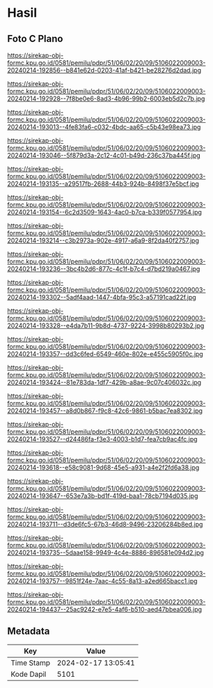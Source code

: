 # Hasil

## Foto C Plano

https://sirekap-obj-formc.kpu.go.id/0581/pemilu/pdpr/51/06/02/20/09/5106022009003-20240214-192856--b841e62d-0203-41af-b421-be28276d2dad.jpg

https://sirekap-obj-formc.kpu.go.id/0581/pemilu/pdpr/51/06/02/20/09/5106022009003-20240214-192928--7f8be0e6-8ad3-4b96-99b2-6003eb5d2c7b.jpg

https://sirekap-obj-formc.kpu.go.id/0581/pemilu/pdpr/51/06/02/20/09/5106022009003-20240214-193013--4fe83fa6-c032-4bdc-aa65-c5b43e98ea73.jpg

https://sirekap-obj-formc.kpu.go.id/0581/pemilu/pdpr/51/06/02/20/09/5106022009003-20240214-193046--5f879d3a-2c12-4c01-b49d-236c37ba445f.jpg

https://sirekap-obj-formc.kpu.go.id/0581/pemilu/pdpr/51/06/02/20/09/5106022009003-20240214-193135--a29517fb-2688-44b3-924b-8498f37e5bcf.jpg

https://sirekap-obj-formc.kpu.go.id/0581/pemilu/pdpr/51/06/02/20/09/5106022009003-20240214-193154--6c2d3509-1643-4ac0-b7ca-b339f0577954.jpg

https://sirekap-obj-formc.kpu.go.id/0581/pemilu/pdpr/51/06/02/20/09/5106022009003-20240214-193214--c3b2973a-902e-4917-a6a9-8f2da40f2757.jpg

https://sirekap-obj-formc.kpu.go.id/0581/pemilu/pdpr/51/06/02/20/09/5106022009003-20240214-193236--3bc4b2d6-877c-4c1f-b7c4-d7bd219a0467.jpg

https://sirekap-obj-formc.kpu.go.id/0581/pemilu/pdpr/51/06/02/20/09/5106022009003-20240214-193302--5adf4aad-1447-4bfa-95c3-a57191cad22f.jpg

https://sirekap-obj-formc.kpu.go.id/0581/pemilu/pdpr/51/06/02/20/09/5106022009003-20240214-193328--e4da7b11-9b8d-4737-9224-3998b80293b2.jpg

https://sirekap-obj-formc.kpu.go.id/0581/pemilu/pdpr/51/06/02/20/09/5106022009003-20240214-193357--dd3c6fed-6549-460e-802e-e455c5905f0c.jpg

https://sirekap-obj-formc.kpu.go.id/0581/pemilu/pdpr/51/06/02/20/09/5106022009003-20240214-193424--81e783da-1df7-429b-a8ae-9c07c406032c.jpg

https://sirekap-obj-formc.kpu.go.id/0581/pemilu/pdpr/51/06/02/20/09/5106022009003-20240214-193457--a8d0b867-f9c8-42c6-9861-b5bac7ea8302.jpg

https://sirekap-obj-formc.kpu.go.id/0581/pemilu/pdpr/51/06/02/20/09/5106022009003-20240214-193527--d24486fa-f3e3-4003-b1d7-fea7cb9ac4fc.jpg

https://sirekap-obj-formc.kpu.go.id/0581/pemilu/pdpr/51/06/02/20/09/5106022009003-20240214-193618--e58c9081-9d68-45e5-a931-a4e2f2fd6a38.jpg

https://sirekap-obj-formc.kpu.go.id/0581/pemilu/pdpr/51/06/02/20/09/5106022009003-20240214-193647--653e7a3b-bd1f-419d-baa1-78cb7194d035.jpg

https://sirekap-obj-formc.kpu.go.id/0581/pemilu/pdpr/51/06/02/20/09/5106022009003-20240214-193711--d3de6fc5-67b3-46d8-9496-23206284b8ed.jpg

https://sirekap-obj-formc.kpu.go.id/0581/pemilu/pdpr/51/06/02/20/09/5106022009003-20240214-193735--5daae158-9949-4c4e-8886-896581e094d2.jpg

https://sirekap-obj-formc.kpu.go.id/0581/pemilu/pdpr/51/06/02/20/09/5106022009003-20240214-193757--9851f24e-7aac-4c55-8a13-a2ed665bacc1.jpg

https://sirekap-obj-formc.kpu.go.id/0581/pemilu/pdpr/51/06/02/20/09/5106022009003-20240214-194437--25ac9242-e7e5-4af6-b510-aed47bbea006.jpg


## Metadata

| Key        | Value               |
| ---------- | ------------------- |
| Time Stamp | 2024-02-17 13:05:41 |
| Kode Dapil | 5101                |



